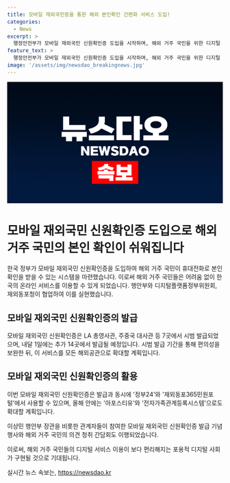 ```yaml
---
title: 모바일 재외국민증을 통한 해외 본인확인 간편화 서비스 도입!
categories:
  - News
excerpt: >
  행정안전부가 모바일 재외국민 신원확인증 도입을 시작하며, 해외 거주 국민을 위한 디지털 서비스를 강화한다고 3일 발표했습니다. 모바일 재외국민증은 미국과 중국 등 7곳에서 시범 발급되며, 향후 추가 공관에서도 발급할 예정입니다. 또한, 정부는 이를 통해 해외 거주 국민의 디지털 서비스 이용을 편리하게 할 계획이며, 발급과 동시에 정부24와 재외동포365민원포털에서 사용할 수 있을 것으로 전해졌습니다.
feature_text: >
  행정안전부가 모바일 재외국민 신원확인증 도입을 시작하며, 해외 거주 국민을 위한 디지털 서비스를 강화한다고 3일 발표했습니다. 모바일 재외국민증은 미국과 중국 등 7곳에서 시범 발급되며, 향후 추가 공관에서도 발급할 예정입니다. 또한, 정부는 이를 통해 해외 거주 국민의 디지털 서비스 이용을 편리하게 할 계획이며, 발급과 동시에 정부24와 재외동포365민원포털에서 사용할 수 있을 것으로 전해졌습니다.
image: '/assets/img/newsdao_breakingnews.jpg'
---
```


<p><img src="/assets/img/newsdao_breakingnews.jpg" alt="cryptoinkorea 속보" /></p>

<h1>모바일 재외국민 신원확인증 도입으로 해외 거주 국민의 본인 확인이 쉬워집니다</h1>

<p>한국 정부가 모바일 재외국민 신원확인증을 도입하여 해외 거주 국민이 휴대전화로 본인 확인을 받을 수 있는 시스템을 마련했습니다. 이로써 해외 거주 국민들은 어려움 없이 한국의 온라인 서비스를 이용할 수 있게 되었습니다. 행안부와 디지털플랫폼정부위원회, 재외동포청이 협업하여 이를 실현했습니다.</p>

<h2 data-ke-size="size26">모바일 재외국민 신원확인증의 발급</h2>

<p>모바일 재외국민 신원확인증은 LA 총영사관, 주중국 대사관 등 7곳에서 시범 발급되었으며, 내달 1일에는 추가 14곳에서 발급될 예정입니다. 시범 발급 기간을 통해 편의성을 보완한 뒤, 이 서비스를 모든 해외공관으로 확대할 계획입니다.</p>

<h2 data-ke-size="size26">모바일 재외국민 신원확인증의 활용</h2>

<p>이번 모바일 재외국민 신원확인증은 발급과 동시에 '정부24'와 '재외동포365민원포털'에서 사용할 수 있으며, 올해 안에는 '아포스티유'와 '전자가족관계등록시스템'으로도 확대할 계획입니다.</p>

<p>이상민 행안부 장관을 비롯한 관계자들이 참여한 모바일 재외국민 신원확인증 발급 기념행사와 해외 거주 국민의 의견 청취 간담회도 이행되었습니다. </p>

<p>이로써, 해외 거주 국민들의 디지털 서비스 이용이 보다 편리해지는 포용적 디지털 사회가 구현될 것으로 기대됩니다.</p>
실시간 뉴스 속보는, <a href="https://newsdao.kr" rel="dofollow">https://newsdao.kr</a>


